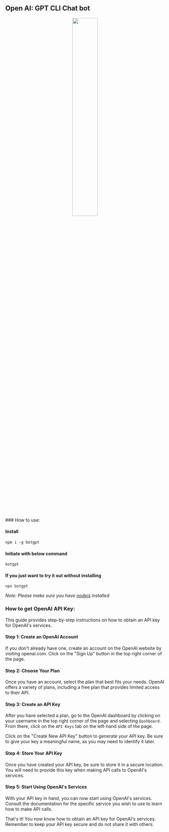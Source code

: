 ## Open AI: GPT CLI Chat bot

<p align="center">
  <img src="icon.png" width="40%" height="40%" />
</p>
### How to use:

#### Install

```
npm i -g botgpt
```

#### Initiate with below command

```
botgpt
```

#### If you just want to try it out without installing

```
npx botgpt
```

_Note: Please make sure you have [nodejs](https://nodejs.org/) installed_

### How to get OpenAI API Key:

This guide provides step-by-step instructions on how to obtain an API key for OpenAI's services.

#### Step 1: Create an OpenAI Account

If you don't already have one, create an account on the OpenAI website by visiting openai.com. Click on the "Sign Up" button in the top right corner of the page.

#### Step 2: Choose Your Plan

Once you have an account, select the plan that best fits your needs. OpenAI offers a variety of plans, including a free plan that provides limited access to their API.

#### Step 3: Create an API Key

After you have selected a plan, go to the OpenAI dashboard by clicking on your username in the top right corner of the page and selecting `Dashboard`. From there, click on the `API Keys` tab on the left-hand side of the page.

Click on the "Create New API Key" button to generate your API key. Be sure to give your key a meaningful name, as you may need to identify it later.

#### Step 4: Store Your API Key

Once you have created your API key, be sure to store it in a secure location. You will need to provide this key when making API calls to OpenAI's services.

#### Step 5: Start Using OpenAI's Services

With your API key in hand, you can now start using OpenAI's services. Consult the documentation for the specific service you wish to use to learn how to make API calls.

That's it! You now know how to obtain an API key for OpenAI's services. Remember to keep your API key secure and do not share it with others.
